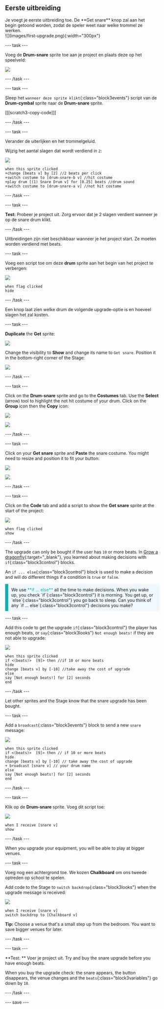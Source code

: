 ## Eerste uitbreiding

<div style="display: flex; flex-wrap: wrap">
<div style="flex-basis: 200px; flex-grow: 1; margin-right: 15px;">
Je voegt je eerste uitbreiding toe. De **Get snare** knop zal aan het begin getoond worden, zodat de speler weet naar welke trommel ze werken.
</div>
<div>
![](images/first-upgrade.png){:width="300px"}
</div>
</div>

--- task ---

Voeg de **Drum-snare** sprite toe aan je project en plaats deze op het speelveld:

![](images/snare-stage.png)

--- /task ---

--- task ---

Sleep het `wanneer deze sprite klikt`{:class="block3events"} script van de **Drum-cymbal** sprite naar de **Drum-snare** sprite.

[[[scratch3-copy-code]]]

--- /task ---

--- task ---

Verander de uiterlijken en het trommelgeluid.

Wijzig het aantal slagen dat wordt verdiend in `2`:

![](images/snare-icon.png)

```blocks3
when this sprite clicked
+change [beats v] by [2] //2 beats per click
+switch costume to [drum-snare-b v] //hit costume
+play drum [(1) Snare Drum v] for [0.25] beats //drum sound
+switch costume to [drum-snare-a v] //not hit costume
```

--- /task ---

--- task ---

**Test:** Probeer je project uit. Zorg ervoor dat je 2 slagen verdient wanneer je op de snare drum klikt.

--- /task ---

Uitbreidingen zijn niet beschikbaar wanneer je het project start. Ze moeten worden verdiend met beats.

--- task ---

Voeg een script toe om deze **drum** sprite aan het begin van het project te verbergen:

![](images/snare-icon.png)

```blocks3
when flag clicked
hide
```

--- /task ---

Een knop laat zien welke drum de volgende upgrade-optie is en hoeveel slagen het zal kosten.

--- task ---

**Duplicate** the **Get** sprite:

![](images/duplicate-get.png)

Change the visibility to **Show** and change its name to `Get snare`. Position it in the bottom-right corner of the Stage:

![](images/get-snare.png)

--- /task ---

--- task ---

Click on the **Drum-snare** sprite and go to the **Costumes** tab. Use the **Select** (arrow) tool to highlight the not hit costume of your drum. Click on the **Group** icon then the **Copy** icon:

![](images/snare-icon.png)

![](images/copy-costume.png)

--- /task ---

--- task ---

Click on your **Get snare** sprite and **Paste** the snare costume. You might need to resize and position it to fit your button:

![](images/get-snare-icon.png)

![](images/paste-costume.png)

--- /task ---

--- task ---

Click on the **Code** tab and add a script to show the **Get snare** sprite at the start of the project:

![](images/get-snare-icon.png)

```blocks3
when flag clicked
show
```

--- /task ---

The upgrade can only be bought if the user has `10` or more beats. In [Grow a dragonfly](https://projects.raspberrypi.org/en/projects/grow-a-dragonfly){:target="_blank"}, you learned about making decisions with `if`{:class="block3control"} blocks.

An `if ... else`{:class="block3control"} block is used to make a decision and will do different things if a condition is `true` or `false`.

<p style="border-left: solid; border-width:10px; border-color: #0faeb0; background-color: aliceblue; padding: 10px;">
We use <span style="color: #0faeb0">**if ... else**</span> all the time to make decisions. When you wake up, you check `if`{:class="block3control"} it is morning. You get up, or `else`{:class="block3control"} you go back to sleep. Can you think of any `if ... else`{:class="block3control"} decisions you make? 
</p>

--- task ---

Add this code to get the upgrade `if`{:class="block3control"} the player has enough beats, or `say`{:class="block3looks"} `Not enough beats!` if they are not able to upgrade:

![](images/get-snare-icon.png)

```blocks3
when this sprite clicked
if <(beats)>  [9]> then //if 10 or more beats
hide
change [beats v] by [-10] //take away the cost of upgrade
else
say [Not enough beats!] for [2] seconds 
end
```

--- /task ---

Let other sprites and the Stage know that the snare upgrade has been bought.

--- task ---

Add a `broadcast`{:class="block3events"} block to send a new `snare` message:

![](images/get-snare-icon.png)

```blocks3
when this sprite clicked
if <(beats)>  [9]> then // if 10 or more beats
hide
change [beats v] by [-10] // take away the cost of upgrade
+ broadcast [snare v] // your drum name
else
say [Not enough beats!] for [2] seconds 
end
```

--- /task ---

--- task ---

Klik op de **Drum-snare** sprite. Voeg dit script toe:

![](images/snare-icon.png)

```blocks3
when I receive [snare v]
show
```

--- /task ---

When you upgrade your equipment, you will be able to play at bigger venues.

--- task ---

Voeg nog een achtergrond toe. We kozen **Chalkboard** om ons tweede optreden op school te spelen.

Add code to the Stage to `switch backdrop`{:class="block3looks"} when the upgrade message is received:

![](images/stage-icon.png)

```blocks3
when I receive [snare v]
switch backdrop to [Chalkboard v]
```

**Tip:** Choose a venue that's a small step up from the bedroom. You want to save bigger venues for later.

--- /task ---

--- task ---

**Test: ** Voer je project uit. Try and buy the snare upgrade before you have enough beats.

When you buy the upgrade check: the snare appears, the button disappears, the venue changes and the `beats`{:class="block3variables"} go down by `10`.

--- /task ---

--- save ---
